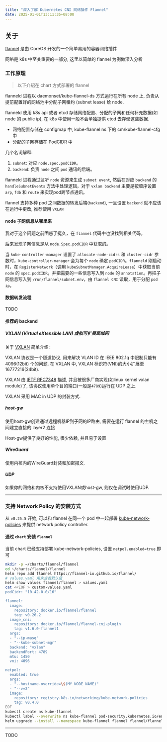 ```yaml
---
title: "深入了解 Kubernetes CNI 网络插件 Flannel"
date: 2025-01-01T13:11:35+08:00
---
```


## 关于

[flannel](https://github.com/flannel-io/flannel) 是由 CoreOS 开发的一个简单易用的容器网络插件

网络是 k8s 中至关重要的一部分, 这里以简单的 flannel 为例做深入分析

### 工作原理

> 以下介绍在 chart 方式部署的 flannel

flanneld 进程以 daemonset/kube-flannel-ds 方式运行在所有 node 上, 负责从提前配置好的网络池中分配子网租约 (subnet lease) 给 node.

flanneld 使用 k8s api 或者 etcd 存储网络配置、分配的子网和任何补充数据(如 node 的 public ip), 在 k8s 中使用一般不会单独提供 etcd 去存储这些数据.
- 网络配置存储在 configmap 中, kube-flannel ns 下的 cm/kube-flannel-cfg 中
- 分配的子网存储在 PodCIDR 中

几个名词解释:

1. `subnet`: 对应 `node.spec.podCIDR`。
2. `backend`: 负责 `node` 之间 `pod` 通讯的后端。

flanneld 进程通过监听 `node` 资源来生成 `subnet event`, 然后在对应 `backend` 的 `handleSubnetEvents` 方法中处理逻辑，对于 `vxlan backend` 主要是按顺序设置 `arp`, `fdb` 和 `route` 来实现pod跨节点通讯。

flannel 支持多种 pod 之间数据的转发后端(`backend`), 一旦设置 `backend` 就不应该在运行中更改, 推荐使用 `VXLAN`

#### node 子网信息从哪里来

我对于这个问题之前困惑了挺久，在 `flannel` 代码中也没找到相关代码。

后来发现子网信息是从 `node.Spec.podCIDR` 中获取的。

当 `kube-controller-manager` 设置了 `allocate-node-cidrs` 和 `cluster-cidr` 参数时，`kube-controller-manager` 会为每个 `node` 确定 `podCIDR`。`flanneld` 刚启动时，在 `RegisterNetwork`（调用 `kubeSubnetManager.AcquireLease`）中获取当前 `node` 的 `spec.podCIDR`，并把需要的一些信息写入到 `node` 的 `annotation`。再把子网信息写入到 `/run/flannel/subnet.env`，由 `flannel CNI` 读取，用于分配 `pod ip`。

#### 数据转发流程

TODO

#### 推荐的 backend

##### VXLAN (Virtual eXtensible LAN) 虚拟可扩展局域网

关于 [VXLAN](https://www.kernel.org/doc/Documentation/networking/vxlan.txt) 简单介绍:

VXLAN 协议是一个隧道协议, 用来解决 VLAN ID 在 IEEE 802.1q 中限制只能有 4096(12bit) 个的问题. 在 VXLAN 中, VXLAN 标识符(VNI)的大小扩展至 16777216(24bit).

VXLAN 由 [IETF RFC7348](https://datatracker.ietf.org/doc/html/rfc7348) 描述, 并且被很多厂商实现(如linux kernel vxlan module)了, 该协议使用单个目的端口(一般是`4789`)运行在 UDP 之上.

VXLAN 采用 MAC in UDP 的封装方式.

##### host-gw

使用host-gw创建通过远程机器IP到子网的IP路由, 需要在运行 flannel 的主机之间建立直接的 layer2 连接

Host-gw提供了良好的性能, 很少依赖, 并且易于设置

##### WireGuard

使用内核内的WireGuard封装和加密报文.

##### UDP

如果你的网络和内核不支持使用VXLAN或host-gw, 则仅在调试时使用UDP.

---

### 支持 Network Policy 的安装方式

从 `v0.25.5` 开始, 可以和 flannel 在同一个 pod 中一起部署 [kube-network-policies](https://github.com/kubernetes-sigs/kube-network-policies) 来提供 network policy controller.

#### 通过 `chart` 安装 `flannel`

当前 chart 已经支持部署 kube-network-policies, 设置 `netpol.enabled=true` 即可

```bash
mkdir -p ~/charts/flannel/flannel
cd ~/charts/flannel/flannel
helm repo add flannel https://flannel-io.github.io/flannel/
# values.yaml 用来查看默认值
helm show values flannel/flannel > values.yaml
cat <<EOF > custom-values.yaml
podCidr: "10.42.0.0/16"

flannel:
  image:
    repository: docker.io/flannel/flannel
    tag: v0.26.2
  image_cni:
    repository: docker.io/flannel/flannel-cni-plugin
    tag: v1.6.0-flannel1
  args:
  - "--ip-masq"
  - "--kube-subnet-mgr"
  backend: "vxlan"
  backendPort: 4789
  mtu: 1450
  vni: 4096

netpol:
  enabled: true
  args:
  - "--hostname-override=\$(MY_NODE_NAME)"
  - "--v=2"
  image:
    repository: registry.k8s.io/networking/kube-network-policies
    tag: v0.4.0
EOF
kubectl create ns kube-flannel
kubectl label --overwrite ns kube-flannel pod-security.kubernetes.io/enforce=privileged
helm upgrade --install --namespace kube-flannel flannel flannel/flannel -f custom-values.yaml
```

---

TODO
